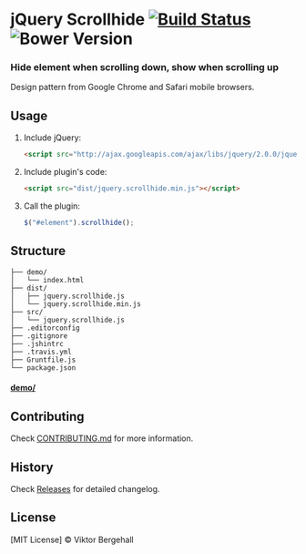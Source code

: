 # jQuery Scrollhide [![Build Status](https://travis-ci.org/viktorbergehall/scrollhide.svg?branch=master)](https://travis-ci.org/viktorbergehall/scrollhide) ![Bower Version](https://badge.fury.io/bo/jquery-scrollhide.svg)

### Hide element when scrolling down, show when scrolling up

Design pattern from Google Chrome and Safari mobile browsers.

## Usage

1. Include jQuery:

	```html
	<script src="http://ajax.googleapis.com/ajax/libs/jquery/2.0.0/jquery.min.js"></script>
	```

2. Include plugin's code:

	```html
	<script src="dist/jquery.scrollhide.min.js"></script>
	```

3. Call the plugin:

	```javascript
	$("#element").scrollhide();
	```

## Structure

```
├── demo/
│   └── index.html
├── dist/
│   ├── jquery.scrollhide.js
│   └── jquery.scrollhide.min.js
├── src/
│   └── jquery.scrollhide.js
├── .editorconfig
├── .gitignore
├── .jshintrc
├── .travis.yml
├── Gruntfile.js
└── package.json
```

#### [demo/](https://github.com/viktorbergehall/scrollhide/tree/master/demo)

## Contributing

Check [CONTRIBUTING.md](https://github.com/viktorbergehall/scrollhide/blob/master/CONTRIBUTING.md) for more information.

## History

Check [Releases](https://github.com/viktorbergehall/scrollhide/releases) for detailed changelog.

## License

[MIT License] © Viktor Bergehall
